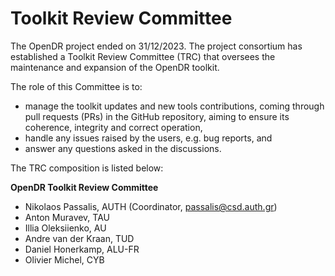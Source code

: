 # Toolkit Review Committee

The OpenDR project ended on 31/12/2023. 
The project consortium has established a Toolkit Review Committee (TRC) that oversees the maintenance and expansion of the OpenDR toolkit. 

The role of this Committee is to:  
- manage the toolkit updates and new tools contributions, coming through pull requests (PRs) in the GitHub repository, aiming to ensure its coherence, integrity and correct operation,
- handle any issues raised by the users, e.g.  bug reports, and
- answer any questions asked in the discussions. 

The TRC  composition is listed below:

**OpenDR Toolkit Review Committee**

- Nikolaos Passalis, AUTH (Coordinator, passalis@csd.auth.gr)
- Anton Muravev, TAU
- Illia Oleksiienko, AU
- Andre van der Kraan, TUD
- Daniel Honerkamp, ALU-FR
- Olivier Michel, CYB
